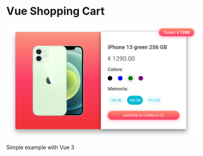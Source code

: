 # Vue Shopping Cart


![PHP Real Time Chat](https://github.com/JaxonRailey/vue-shopping-cart/blob/main/vue-shopping-cart.png?raw=true)

Simple example with Vue 3

